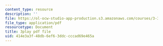 ```yaml
---
content_type: resource
description: ''
file: https://ol-ocw-studio-app-production.s3.amazonaws.com/courses/3-320-atomistic-computer-modeling-of-materials-sma-5107-spring-2005/414e3a3f48db6ef63ddccccad69e465a_3FumIu7Qito.pdf
file_type: application/pdf
resourcetype: Document
title: 3play pdf file
uid: 414e3a3f-48db-6ef6-3ddc-cccad69e465a
---
```

